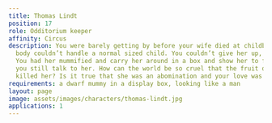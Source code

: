 ```yaml
---
title: Thomas Lindt
position: 17
role: Odditorium keeper
affinity: Circus
description: You were barely getting by before your wife died at childbirth. Her dwarf
  body couldn’t handle a normal sized child. You couldn’t give her up, or the income.
  You had her mummified and carry her around in a box and show her to folks. At night
  you still talk to her. How can the world be so cruel that the fruit of your love
  killed her? Is it true that she was an abomination and your love was a sin?
requirements: a dwarf mummy in a display box, looking like a man
layout: page
image: assets/images/characters/thomas-lindt.jpg
applications: 1
---
```


